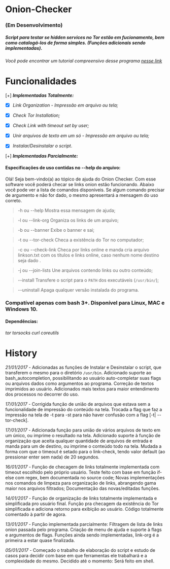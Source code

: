 # Onion-Checker
### (Em Desenvolvimento)

##### Script para testar se hidden services no Tor estão em fucionamento, bem como catalogá-los de forma simples. (Funções adicionais sendo implementadas).
###### Você pode encontrar um tutorial compreensivo desse programa [nesse link](https://jesusfromhellz.github.io/The-Onion-Checker/)

# Funcionalidades

[+] **_Implementadas Totalmente:_**

- [x] *Link Organization - Impressão em arquivo ou tela;*

- [x] *Check Tor Installation;*

- [x] *Check Link with timeout set by user;*

- [x] *Unir arquivos de texto em um só - Impressão em arquivo ou tela;*

- [x] *Instalar/Desinstalar o script*.

[+] **_Implementadas Parcialmente:_**



#### Especificações de uso contidas no --help do arquivo:
Olá! Seja bem-vindo(a) ao tópico de ajuda do Onion Checker.
Com esse software você poderá checar se links onion estão  funcionando. Abaixo você pode ver a lista de comandos disponíveis.
Se algum comando precisar de argumento e não for dado, o mesmo apresentará a mensagem do uso correto.

>-h ou --help            Mostra essa mensagem de ajuda;

>-l ou --link-org        Organiza os links de um arquivo;

>-b ou --banner          Exibe o banner e sai;

>-t ou --tor-check       Checa a existência do Tor no computador;

>-c ou --check-link      Checa por links online e manda cria arquivo linkson.txt com os títulos e links online, caso nenhum nome destino seja dado .

>-j ou --join-lists      Une arquivos contendo links ou outro conteúdo;

> --install              Transfere o script para o `PATH` dos executáveis (`/usr/bin/`);

> --uninstall            Apaga qualquer versão instalada do programa.

### Compatível apenas com bash 3+. Disponível para Linux, MAC e Windows 10.

#### Dependências:
*tor   torsocks  curl    coreutils*


# History 

*21/01/2017 -* Adicionadas as funções de Instalar e Desinstalar o script, que transferem o mesmo para o diretório `/usr/bin`. Adicionado suporte ao bash_autocompletion, possibilitando ao usuário auto-completar suas flags ou arquivos dados como argumentos ao programa. Correção de textos imprimidos ao usuário. Adicionados mais textos para maior entendimento dos processos no decorrer do uso.

*17/01/2017 -* Corrigida função de união de arquivos que estava sem a funcionalidade de impressão do conteúdo na tela. Trocada a flag que faz a impressão na tela de -t para -st para não haver confusão com a flag [-t| --tor-check].

*17/01/2017 -* Adicionada função para união de vários arquivos de texto em um único, ou imprime o resultado na tela. Adicionado suporte à função de organização que aceita qualquer quantidade de arquivos de entrada e manda para um de destino, ou imprime o conteúdo todo na tela. Mudada a forma com que o timeout é setado para o link-check, tendo valor default (ao pressionar enter sem nada) de 20 segundos.

*16/01/2017 -* Função de checagem de links totalmente implementada com timeout escolhido pelo próprio usuário. Teste feito com base em função if-else com regex, bem documentada no source code; Novas implementações nos comandos de limpeza para organização de links, abrangendo gama maior nos arquivos filtrados; Documentação das novas/editadas funções.

*14/01/2017 -* Função de organização de links totalmente implementada e simplificada pro usuário final. Função pra checagem da existência do Tor simplificada e adiciona retorno para exibição ao usuário. Código totalmente comentado à partir de agora.

*13/01/2017 -* Função implementada parcialmente: Filtragem de lista de links onion passada pelo programa. Criação de menu de ajuda e suporte à flags e argumentos de flags. Funções ainda sendo implementadas, link-org é a primeira a estar quase finalizada.

*05/01/2017 -* Começado o trabalho de elaboração do script e estudo de casos para decidir com base em que ferramentas ele trabalhará e a complexidade do mesmo. Decidido até o momento: Será feito em shell.
